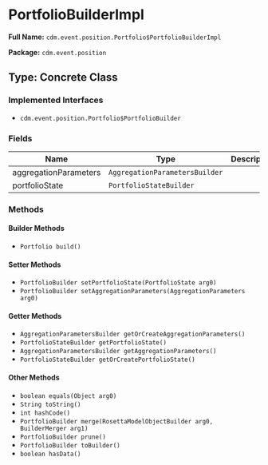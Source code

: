 # PortfolioBuilderImpl

**Full Name:** `cdm.event.position.Portfolio$PortfolioBuilderImpl`

**Package:** `cdm.event.position`

## Type: Concrete Class

### Implemented Interfaces

- `cdm.event.position.Portfolio$PortfolioBuilder`

### Fields

| Name | Type | Description |
|------|------|-------------|
| aggregationParameters | `AggregationParametersBuilder` |  |
| portfolioState | `PortfolioStateBuilder` |  |

### Methods

#### Builder Methods

- `Portfolio build()`

#### Setter Methods

- `PortfolioBuilder setPortfolioState(PortfolioState arg0)`
- `PortfolioBuilder setAggregationParameters(AggregationParameters arg0)`

#### Getter Methods

- `AggregationParametersBuilder getOrCreateAggregationParameters()`
- `PortfolioStateBuilder getPortfolioState()`
- `AggregationParametersBuilder getAggregationParameters()`
- `PortfolioStateBuilder getOrCreatePortfolioState()`

#### Other Methods

- `boolean equals(Object arg0)`
- `String toString()`
- `int hashCode()`
- `PortfolioBuilder merge(RosettaModelObjectBuilder arg0, BuilderMerger arg1)`
- `PortfolioBuilder prune()`
- `PortfolioBuilder toBuilder()`
- `boolean hasData()`

